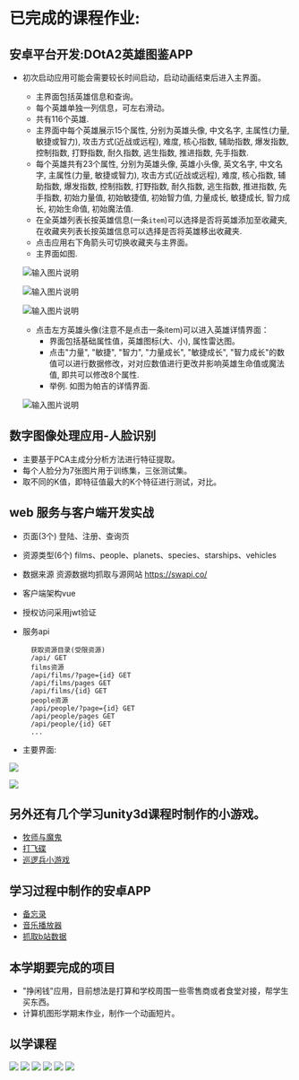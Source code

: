 # 已完成的课程作业:

## 安卓平台开发:DOtA2英雄图鉴APP

+ 初次启动应用可能会需要较长时间启动，启动动画结束后进入主界面。
    + 主界面包括英雄信息和查询。
    + 每个英雄单独一列信息，可左右滑动。
    + 共有116个英雄.
    + 主界面中每个英雄展示15个属性, 分别为英雄头像, 中文名字, 主属性(力量, 敏捷或智力), 攻击方式(近战或远程), 难度, 核心指数, 辅助指数, 爆发指数, 控制指数, 打野指数, 耐久指数, 逃生指数, 推进指数, 先手指数.
    + 每个英雄共有23个属性, 分别为英雄头像, 英雄小头像, 英文名字, 中文名字, 主属性(力量, 敏捷或智力), 攻击方式(近战或远程), 难度, 核心指数, 辅助指数, 爆发指数, 控制指数, 打野指数, 耐久指数, 逃生指数, 推进指数, 先手指数, 初始力量值, 初始敏捷值, 初始智力值, 力量成长, 敏捷成长, 智力成长, 初始生命值, 初始魔法值.
    + 在全英雄列表长按英雄信息(一条`item`)可以选择是否将英雄添加至收藏夹, 在收藏夹列表长按英雄信息可以选择是否将英雄移出收藏夹.
    + 点击应用右下角箭头可切换收藏夹与主界面。
    + 主界面如图.

    ![输入图片说明](https://images.gitee.com/uploads/images/2018/1125/231748_73b55eec_2162369.png "屏幕截图.png")

    ![输入图片说明](https://images.gitee.com/uploads/images/2018/1125/231800_d81f6aeb_2162369.png "屏幕截图.png")


    ![输入图片说明](https://images.gitee.com/uploads/images/2018/1125/230558_177d85c9_2162369.png "屏幕截图.png")

    + 点击左方英雄头像(注意不是点击一条item)可以进入英雄详情界面：
        - 界面包括基础属性值，英雄图标(大、小), 属性雷达图。
        - 点击"力量", "敏捷", "智力", "力量成长", "敏捷成长", "智力成长"的数值可以进行数据修改，对对应数值进行更改并影响英雄生命值或魔法值, 即共可以修改8个属性.
        - 举例. 如图为帕吉的详情界面.

    ![输入图片说明](https://images.gitee.com/uploads/images/2018/1125/230915_ec23c0d5_2162369.png "屏幕截图.png")

## 数字图像处理应用-人脸识别

+ 主要基于PCA主成分分析方法进行特征提取。
+ 每个人脸分为7张图片用于训练集，三张测试集。
+ 取不同的K值，即特征值最大的K个特征进行测试，对比。

##  web 服务与客户端开发实战

+ 页面(3个)
登陆、注册、查询页
+ 资源类型(6个)
films、people、planets、species、starships、vehicles
+ 数据来源
资源数据均抓取与源网站 https://swapi.co/
+ 客户端架构vue
+ 授权访问采用jwt验证
+ 服务api

        获取资源目录(受限资源)
        /api/ GET
        films资源
        /api/films/?page={id} GET
        /api/films/pages GET
        /api/films/{id} GET
        people资源
        /api/people/?page={id} GET
        /api/people/pages GET
        /api/people/{id} GET
        ...

+ 主要界面:

![](pic/2.png)

![](pic/1.png)

## 另外还有几个学习unity3d课程时制作的小游戏。

+ [牧师与魔鬼](https://github.com/ZhaoJle/3dgame/tree/master/Homework3)
+ [打飞碟](https://github.com/ZhaoJle/3dgame/tree/master/Homework4)
+ [巡逻兵小游戏](https://github.com/ZhaoJle/3dgame/tree/master/Homework6)

## 学习过程中制作的安卓APP

+ [备忘录](https://gitee.com/ZhaoJle/PersonalProject3/blob/master/report/Thursday/16340300ZhaoJle2.md)
+ [音乐播放器](https://gitee.com/ZhaoJle/PersonalProject4/blob/master/report/Thursday/16340300ZhaoJiale/16340300ZhaoJiale.md)
+ [抓取b站数据](https://gitee.com/ZhaoJle/PersonalProject5/blob/master/report/Thursday/16340300ZhaoJle/16340300ZhaoJiale.md)

## 本学期要完成的项目
+ "挣闲钱"应用，目前想法是打算和学校周围一些零售商或者食堂对接，帮学生买东西。
+ 计算机图形学期末作业，制作一个动画短片。

## 以学课程

![](pic/3.png)
![](pic/4.png)
![](pic/5.png)
![](pic/6.png)
![](pic/7.png)
![](pic/8.png)